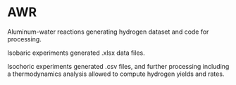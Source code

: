 # AWR
Aluminum-water reactions generating hydrogen dataset and code for processing.

Isobaric experiments generated .xlsx data files.

Isochoric experiments generated .csv files, and further processing including a thermodynamics analysis allowed to compute hydrogen yields and rates.
